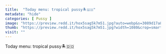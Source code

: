 ```yaml
---
title:  "Today menu: tropical pussy🏝️🇩🇴"
metadate: "hide"
categories: [ Pussy ]
image: "https://preview.redd.it/hox5sag5k7m51.jpg?auto=webp&s=3089d17a8cf14a7c4377ada42f5e151270c7611b"
thumb: "https://preview.redd.it/hox5sag5k7m51.jpg?width=1080&crop=smart&auto=webp&s=0c451417161adb5342dd0c619b4f7a44626dd6db"
visit: ""
---
```

Today menu: tropical pussy🏝️🇩🇴
